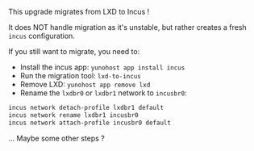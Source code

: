 This upgrade migrates from LXD to Incus !

It does NOT handle migration as it's unstable, but rather creates a fresh `incus` configuration.

If you still want to migrate, you need to:

* Install the incus app: `yunohost app install incus`
* Run the migration tool: `lxd-to-incus`
* Remove LXD: `yunohost app remove lxd`
* Rename the `lxdbr0` or `lxdbr1` network to `incusbr0`:

```bash
incus network detach-profile lxdbr1 default
incus network rename lxdbr1 incusbr0
incus network attach-profile incusbr0 default
```

… Maybe some other steps ?
